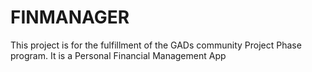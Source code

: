 # FINMANAGER
This project is for the fulfillment of the GADs community Project Phase program. It is a Personal Financial Management App
